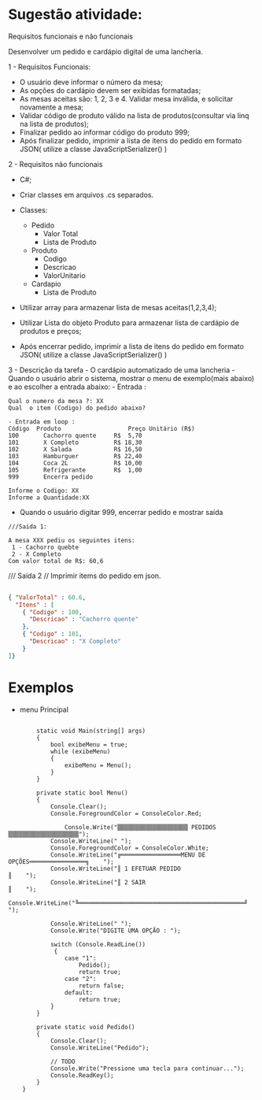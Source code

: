 

 # Sugestão atividade:

Requisitos funcionais e não funcionais

Desenvolver um pedido e cardápio digital de uma lancheria.

1 - Requisitos Funcionais:

 * O usuário deve informar o número da mesa;
 * As opções do cardápio devem ser exibidas formatadas;
 * As mesas aceitas são: 1, 2, 3 e 4. Validar mesa inválida, e solicitar novamente a mesa;
 * Validar código de produto válido na lista de produtos(consultar via linq na lista de produtos);
 * Finalizar pedido ao informar código do produto 999;
 * Após finalizar pedido, imprimir a lista de itens do pedido em formato JSON( utilize a classe JavaScriptSerializer() )

2 - Requisitos não funcionais

  * C#;
  * Criar classes em arquivos .cs separados.
  * Classes:
    - Pedido
      - Valor Total
      - Lista de Produto
    - Produto
      - Codigo
      - Descricao
      - ValorUnitario      
    - Cardapio
      - Lista de Produto

  * Utilizar array para armazenar lista de mesas aceitas(1,2,3,4);
  * Utilizar Lista do objeto Produto para armazenar lista de cardápio de produtos e preços;
  * Após encerrar pedido, imprimir a lista de itens do pedido em formato JSON( utilize a classe JavaScriptSerializer() )


3 - Descrição da tarefa
    - O cardápio automatizado de uma lancheria
      - Quando o usuário abrir o sistema, mostrar o menu de exemplo(mais abaixo) e ao escolher a entrada abaixo:
      - Entrada :

```
Qual o numero da mesa ?: XX
Qual  o item (Codigo) do pedido abaixo? 

- Entrada em loop :
Código  Produto                   Preço Unitário (R$)
100       Cachorro quente     R$  5,70
101       X Completo          R$ 18,30
102       X Salada            R$ 16,50
103       Hamburguer          R$ 22,40
104       Coca 2L             R$ 10,00
105       Refrigerante        R$  1,00
999       Encerra pedido

Informe o Codigo: XX
Informe a Quantidade:XX

```
- Quando o usuário digitar 999, encerrar pedido e mostrar saída

```
///Saida 1:

A mesa XXX pediu os seguintes itens:
 1 - Cachorro quebte
 2 - X Completo
Com valor total de R$: 60,6

```
/// Saída 2
// Imprimir items do pedido em json. 

```json
          
{ "ValorTotal" : 60.6,
  "Itens" : [
    { "Codigo" : 100,
      "Descricao" : "Cachorro quente"
    },
    { "Codigo" : 101,
      "Descricao" : "X Completo"
    }    
]}

```
# Exemplos

- menu Principal

```
   
        static void Main(string[] args)
        {
            bool exibeMenu = true;
            while (exibeMenu)
            {
                exibeMenu = Menu();
            }
        }

        private static bool Menu()
        {
            Console.Clear();
            Console.ForegroundColor = ConsoleColor.Red;

                Console.Write("▒▒▒▒▒▒▒▒▒▒▒▒▒▒▒▒▒▒▒▒ PEDIDOS ▒▒▒▒▒▒▒▒▒▒▒▒▒▒▒▒▒▒▒▒");
            Console.WriteLine(" ");
            Console.ForegroundColor = ConsoleColor.White;
            Console.WriteLine("╔═════════════════MENU DE OPÇÕES════════════════╗    ");
            Console.WriteLine("║ 1 EFETUAR PEDIDO                              ║    ");
            Console.WriteLine("║ 2 SAIR                                        ║    ");
            Console.WriteLine("╚═══════════════════════════════════════════════╝    ");

            Console.WriteLine(" ");
            Console.Write("DIGITE UMA OPÇÃO : ");
            
            switch (Console.ReadLine())
             {
                case "1":
                    Pedido();
                    return true;
                case "2":
                    return false;
                default:
                    return true;
            }
        }

        private static void Pedido()
        {
            Console.Clear();
            Console.WriteLine("Pedido");

            // TODO
            Console.Write("Pressione uma tecla para continuar...");
            Console.ReadKey();
        } 
    }      

```
